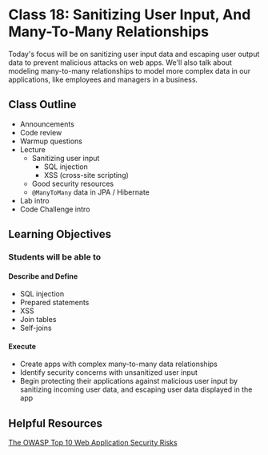 # Class 18: Sanitizing User Input, And Many-To-Many Relationships

Today's focus will be on sanitizing user input data and escaping user output data to prevent malicious attacks on web apps. We'll also talk about modeling many-to-many relationships to model more complex data in our applications, like employees and managers in a business.

## Class Outline

- Announcements
- Code review
- Warmup questions
- Lecture
  - Sanitizing user input
    - SQL injection
    - XSS (cross-site scripting)
  - Good security resources
  - `@ManyToMany` data in JPA / Hibernate
- Lab intro
- Code Challenge intro

## Learning Objectives

### Students will be able to

#### Describe and Define

- SQL injection
- Prepared statements
- XSS
- Join tables
- Self-joins

#### Execute

- Create apps with complex many-to-many data relationships
- Identify security concerns with unsanitized user input
- Begin protecting their applications against malicious user input by sanitizing incoming user data, and escaping user data displayed in the app

## Helpful Resources

[The OWASP Top 10 Web Application Security Risks](https://owasp.org/www-project-top-ten/)
